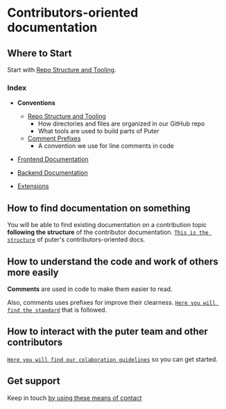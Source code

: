# Contributors-oriented documentation

## Where to Start

Start with [Repo Structure and Tooling](./contributors/structure.md).

### Index

- **Conventions**
  - [Repo Structure and Tooling](./structure.md)
    - How directories and files are organized in our GitHub repo
    - What tools are used to build parts of Puter
  - [Comment Prefixes](./comment_prefixes.md)
    - A convention we use for line comments in code

- [Frontend Documentation](../../src/gui/doc/)
- [Backend Documentation](../../src/backend/doc/README.md)
- [Extensions](./extensions/README.md)

## How to find documentation on something 

You will be able to find existing documentation on a contribution topic **following the structure** of the contributor documentation.
[`This is the structure`](./structure.md) of puter's contributors-oriented docs.

## How to understand the code and work of others more easily

**Comments** are used in code to make them easier to read.

Also, comments uses prefixes for improve their clearness.
[`Here you will find the standard`](./comment_prefixes.md) that is followed.

## How to interact with the puter team and other contributors

[`Here you will find our colaboration guidelines`](./oscon.md) so you can get started.

## Get support

Keep in touch [by using these means of contact](./support.md)
